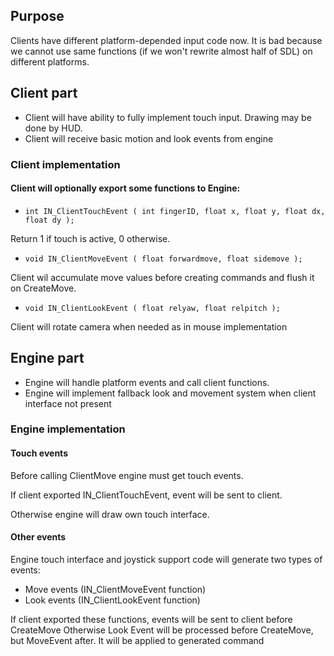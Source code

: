 ## Purpose

Clients have different platform-depended input code now.
It is bad because we cannot use same functions (if we won't rewrite almost half of SDL) on different platforms.

## Client part

* Client will have ability to fully implement touch input. Drawing may be done by HUD.
* Client will receive basic motion and look events from engine

### Client implementation

#### Client will optionally export some functions to Engine:
* `int IN_ClientTouchEvent ( int fingerID, float x, float y, float dx, float dy );`

Return 1 if touch is active, 0 otherwise.

* `void IN_ClientMoveEvent ( float forwardmove, float sidemove );`

Client wil accumulate move values before creating commands and flush it on CreateMove.

* `void IN_ClientLookEvent ( float relyaw, float relpitch );`

Client will rotate camera when needed as in mouse implementation

## Engine part

* Engine will handle platform events and call client functions.
* Engine will implement fallback look and movement system when client interface not present

### Engine implementation

#### Touch events

Before calling ClientMove engine must get touch events.

If client exported IN_ClientTouchEvent, event will be sent to client.

Otherwise engine will draw own touch interface.

#### Other events

Engine touch interface and joystick support code will generate two types of events:
* Move events (IN_ClientMoveEvent function)
* Look events (IN_ClientLookEvent function)

If client exported these functions, events will be sent to client before CreateMove
Otherwise Look Event will be processed before CreateMove, but MoveEvent after. It will be applied to generated command
